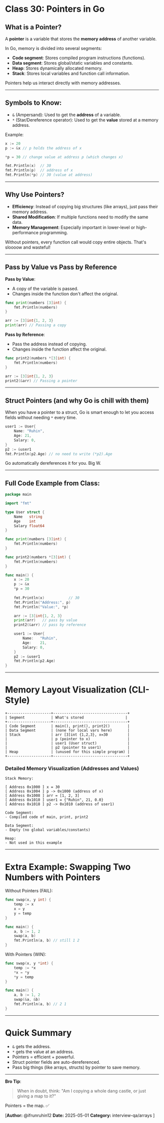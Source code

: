 # Class 30: Pointers in Go

## What is a Pointer?
A **pointer** is a variable that stores the **memory address** of another variable.

In Go, memory is divided into several segments:
- **Code segment**: Stores compiled program instructions (functions).
- **Data segment**: Stores global/static variables and constants.
- **Heap**: Stores dynamically allocated memory.
- **Stack**: Stores local variables and function call information.

Pointers help us interact directly with memory addresses.

---

## Symbols to Know:

- `&` (Ampersand): Used to get the **address** of a variable.
- `*` (Star/Dereference operator): Used to get the **value** stored at a memory address.

Example:
```go
x := 20
p := &x // p holds the address of x

*p = 30 // change value at address p (which changes x)

fmt.Println(x)  // 30
fmt.Println(p)  // address of x
fmt.Println(*p) // 30 (value at address)
```

---

## Why Use Pointers?
- **Efficiency**: Instead of copying big structures (like arrays), just pass their memory address.
- **Shared Modification**: If multiple functions need to modify the same data.
- **Memory Management**: Especially important in lower-level or high-performance programming.

Without pointers, every function call would copy entire objects. That's sloooow and wasteful!

---

## Pass by Value vs Pass by Reference

**Pass by Value**:
- A copy of the variable is passed.
- Changes inside the function don't affect the original.

```go
func print(numbers [3]int) {
	fmt.Println(numbers)
}

arr := [3]int{1, 2, 3}
print(arr) // Passing a copy
```

**Pass by Reference**:
- Pass the address instead of copying.
- Changes inside the function affect the original.

```go
func print2(numbers *[3]int) {
	fmt.Println(numbers)
}

arr := [3]int{1, 2, 3}
print2(&arr) // Passing a pointer
```

---

## Struct Pointers (and why Go is chill with them)

When you have a pointer to a struct, Go is smart enough to let you access fields without needing `*` every time.

```go
user1 := User{
	Name: "Ruhin",
	Age: 21,
	Salary: 0,
}
p2 := &user1
fmt.Println(p2.Age) // no need to write (*p2).Age
```

Go automatically dereferences it for you. Big W.

---

## Full Code Example from Class:
```go
package main

import "fmt"

type User struct {
	Name   string
	Age    int
	Salary float64
}

func print(numbers [3]int) {
	fmt.Println(numbers)
}

func print2(numbers *[3]int) {
	fmt.Println(numbers)
}

func main() {
	x := 20
	p := &x
	*p = 30
	
	fmt.Println(x)           // 30
	fmt.Println("Address:", p)
	fmt.Println("Value:", *p)

	arr := [3]int{1, 2, 3}
	print(arr)   // pass by value
	print2(&arr) // pass by reference

	user1 := User{
		Name:   "Ruhin",
		Age:    21,
		Salary: 0,
	}
	p2 := &user1
	fmt.Println(p2.Age)
}
```

---

# Memory Layout Visualization (CLI-Style)

```
+--------------------+----------------------------------+
| Segment            | What's stored                   |
+--------------------+----------------------------------+
| Code Segment       | main(), print(), print2()        |
| Data Segment       | (none for local vars here)       |
| Stack              | arr [3]int {1,2,3}, x=30         |
|                    | p (pointer to x)                 |
|                    | user1 (User struct)              |
|                    | p2 (pointer to user1)            |
| Heap               | (unused for this simple program) |
+--------------------+----------------------------------+
```

### Detailed Memory Visualization (Addresses and Values)

```
Stack Memory:

[ Address 0x1000 ] x = 30
[ Address 0x1004 ] p -> 0x1000 (address of x)
[ Address 0x1008 ] arr = [1, 2, 3]
[ Address 0x1010 ] user1 = {"Ruhin", 21, 0.0}
[ Address 0x1018 ] p2 -> 0x1010 (address of user1)

Code Segment:
- Compiled code of main, print, print2

Data Segment:
- Empty (no global variables/constants)

Heap:
- Not used in this example
```

---

# Extra Example: Swapping Two Numbers with Pointers

Without Pointers (FAIL):
```go
func swap(x, y int) {
	temp := x
	x = y
	y = temp
}

func main() {
	a, b := 1, 2
	swap(a, b)
	fmt.Println(a, b) // still 1 2
}
```

With Pointers (WIN):
```go
func swap(x, y *int) {
	temp := *x
	*x = *y
	*y = temp
}

func main() {
	a, b := 1, 2
	swap(&a, &b)
	fmt.Println(a, b) // 2 1
}
```

---

# Quick Summary
- `&` gets the address.
- `*` gets the value at an address.
- Pointers = efficient + powerful.
- Struct pointer fields are auto-dereferenced.
- Pass big things (like arrays, structs) by pointer to save memory.

---

**Bro Tip**: 
> When in doubt, think: "Am I copying a whole dang castle, or just giving a map to it?" 

Pointers = the map. ✅


[**Author:** @ifrunruhin12
**Date:** 2025-05-01
**Category:** interview-qa/arrays
]